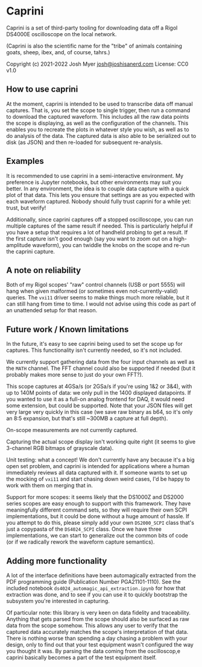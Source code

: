 # Caprini

Caprini is a set of third-party tooling for downloading data off a
Rigol DS4000E oscilloscope on the local network.

(Caprini is also the scientific name for the "tribe" of animals
containing goats, sheep, ibex, and, of course, tahrs.)

Copyright (c) 2021-2022 Josh Myer <josh@joshisanerd.com>
License: CC0 v1.0

## How to use caprini

At the moment, caprini is intended to be used to transcribe data off
manual captures.  That is, you set the scope to single trigger, then
run a command to download the captured waveform.  This includes all
the raw data points the scope is displaying, as well as the
configuration of the channels.  This enables you to recreate the plots
in whatever style you wish, as well as to do analysis of the data.
The captured data is also able to be serialized out to disk (as JSON)
and then re-loaded for subsequent re-analysis.


## Examples

It is recommended to use caprini in a semi-interactive environment.
My preference is Jupyter notebooks, but other environments may suit
you better.  In any environment, the idea is to couple data capture
with a quick plot of that data.  This lets you ensure that settings
are as you expected with each waveform captured.  Nobody should fully
trust caprini for a while yet: trust, but verify!

Additionally, since caprini captures off a stopped oscilloscope, you
can run multiple captures of the same result if needed.  This is
particularly helpful if you have a setup that requires a lot of
handheld probing to get a result.  If the first capture isn't good
enough (say you want to zoom out on a high-amplitude waveform), you
can twiddle the knobs on the scope and re-run the caprini capture.

## A note on reliability

Both of my Rigol scopes' "raw" control channels (USB or port 5555)
will hang when given malformed (or sometimes even not-currently-valid)
queries.  The `vxi11` driver seems to make things much more reliable,
but it can still hang from time to time.  I would not advise using
this code as part of an unattended setup for that reason.


## Future work / Known limitations

In the future, it's easy to see caprini being used to set the scope up
for captures.  This functionality isn't currently needed, so it's not
included.

We currently support gathering data from the four input channels as
well as the `MATH` channel.  The FFT channel could also be supported
if needed (but it probably makes more sense to just do your own FFT?).

This scope captures at 4GSa/s (or 2GSa/s if you're using 1&2 or 3&4),
with up to 140M points of data: we only pull in the 1400 displayed
datapoints.  If you wanted to use it as a full-on analog frontend for
DAQ, it would need some extension, but could be supported.  Note that
your JSON files will get very large very quickly in this case (we save
raw binary as b64, so it's only an 8:5 expansion, but that's still
~300MB a capture at full depth).

On-scope measurements are not currently captured.

Capturing the actual scope display isn't working quite right (it seems
to give 3-channel RGB bitmaps of grayscale data).

Unit testing: what a concept!  We don't currently have any because
it's a big open set problem, and caprini is intended for applications
where a human immediately reviews all data captured with it.  If
someone wants to set up the mocking of `vxi11` and start chasing down
weird cases, I'd be happy to work with them on merging that in.

Support for more scopes: it seems likely that the DS1000Z and DS2000
series scopes are easy enough to support with this framework.  They
have meaningfully different command sets, so they will require their
own SCPI implementations, but it could be done without a huge amount
of hassle.  If you attempt to do this, please simply add your own
`DS2000_SCPI` class that's just a copypasta of the `DS4024_SCPI`
class.  Once we have three implementations, we can start to generalize
out the common bits of code (or if we radically rework the waveform
capture semantics).

## Adding more functionality

A lot of the interface definitions have been automagically extracted
from the PDF programming guide (Publication Number PGA21101-1110).
See the included notebook `ds4024_automagic_api_extraction.ipynb` for
how that extraction was done, and to see if you can use it to quickly
bootstrap the subsystem you're interested in capturing.

Of particular note: this library is very keen on data fidelity and
traceability.  Anything that gets parsed from the scope should also be
surfaced as raw data from the scope somehow.  This allows any user to
verify that the captured data accurately matches the scope's
interpretation of that data.  There is nothing worse than spending a
day chasing a problem with your design, only to find out that your
test equipment wasn't configured the way you thought it was.  By
parsing the data coming from the oscilloscop,e caprini basically
becomes a part of the test equipment itself.
